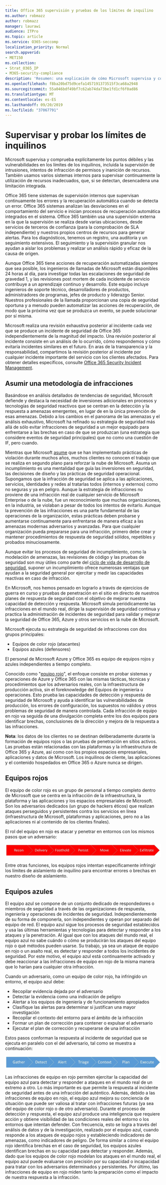 ```yaml
---
title: Office 365 supervisión y pruebas de los límites de inquilino
ms.author: robmazz
author: robmazz
manager: laurawi
audience: ITPro
ms.topic: article
ms.service: O365-seccomp
localization_priority: Normal
search.appverid:
- MET150
ms.collection:
- Strat_O365_IP
- M365-security-compliance
description: 'Resumen: una explicación de cómo Microsoft supervisa y comprueba los límites de inquilino para Office 365.'
ms.openlocfilehash: f8ba20bd75d9cefa1457191373515f3ca68a2948
ms.sourcegitcommit: 55a046bdf49bf7c62ab74da73be1fd1cf6f0ad86
ms.translationtype: MT
ms.contentlocale: es-ES
ms.lasthandoff: 09/20/2019
ms.locfileid: "37067791"
---
```

# <a name="monitoring-and-testing-tenant-boundaries"></a>Supervisar y probar los límites de inquilinos
Microsoft supervisa y comprueba explícitamente los puntos débiles y las vulnerabilidades en los límites de los inquilinos, incluida la supervisión de intrusiones, intentos de infracción de permisos y inanición de recursos. También usamos varios sistemas internos para supervisar continuamente la utilización de recursos inadecuados, que, si se detectan, desencadena una limitación integrada.

Office 365 tiene sistemas de supervisión internos que supervisan continuamente los errores y la recuperación automática cuando se detecta un error. Office 365 sistemas analizan las desviaciones en el comportamiento del servicio e inician procesos de recuperación automática integrados en el sistema. Office 365 también usa una supervisión externa en la que la supervisión se realiza desde varias ubicaciones, desde servicios de terceros de confianza (para la comprobación de SLA independiente) y nuestros propios centros de recursos para generar alertas. Para los diagnósticos, tenemos un registro, una auditoría y un seguimiento extensivos. El seguimiento y la supervisión granular nos ayudan a aislar los problemas y realizar un análisis rápido y eficaz de la causa de origen.

Aunque Office 365 tiene acciones de recuperación automatizadas siempre que sea posible, los ingenieros de llamadas de Microsoft están disponibles 24 horas al día, para investigar todas las escalaciones de seguridad de gravedad 1, y las revisiones post mortem de cada incidente de servicio contribuye a un aprendizaje continuo y desarrollo. Este equipo incluye ingenieros de soporte técnico, desarrolladores de productos, administradores de programas, jefes de producto y liderazgo Senior. Nuestros profesionales de la llamada proporcionan una copia de seguridad oportuna y a menudo pueden automatizar las acciones de recuperación, de modo que la próxima vez que se produzca un evento, se puede solucionar por sí misma.

Microsoft realiza una revisión exhaustiva posterior al incidente cada vez que se produce un incidente de seguridad de Office 365 independientemente de la magnitud del impacto. Una revisión posterior al incidente consiste en un análisis de lo ocurrido, cómo respondemos y cómo evitaría incidentes similares en el futuro. En aras de la transparencia y la responsabilidad, compartimos la revisión posterior al incidente por cualquier incidente importante del servicio con los clientes afectados. Para obtener detalles específicos, consulte [Office 365 Security Incident Management](http://aka.ms/Office365SIM).

## <a name="assume-breach-methodology"></a>Asumir una metodología de infracciones
Basándose en análisis detallados de tendencias de seguridad, Microsoft defiende y destaca la necesidad de inversiones adicionales en procesos y tecnologías de seguridad reactivos que se centran en la detección y la respuesta a amenazas emergentes, en lugar de en la única prevención de esas amenazas. Debido a los cambios en el panorama de las amenazas y el análisis exhaustivo, Microsoft ha refinado su estrategia de seguridad más allá de sólo evitar infracciones de seguridad a un mejor equipado para enfrentarse a las brechas en caso de que se produzcan (una estrategia que considere eventos de seguridad principales) que no como una cuestión de IF, pero cuando.

Mientras que Microsoft [asume](https://www.microsoft.com/en-us/TrustCenter/Security/default.aspx) que se han implementado prácticas de violación durante muchos años, muchos clientes no conocen el trabajo que se realiza en segundo plano para reforzar la nube de Microsoft. Asuma un incumplimiento es una mentalidad que guía las inversiones en seguridad, las decisiones de diseño y las prácticas de seguridad operacional. Supongamos que la infracción de seguridad se aplica a las aplicaciones, servicios, identidades y redes al tratarlas todos (internos y externos) como no seguras y ya en peligro. Aunque la estrategia de infracciones no proviene de una infracción real de cualquier servicio de Microsoft Enterprise o de la nube, fue un reconocimiento que muchas organizaciones, en la industria, se violaban a pesar de todos los intentos de evitarlo. Aunque la prevención de las infracciones es una parte fundamental de las operaciones de la organización, estas prácticas deben probarse y aumentarse continuamente para enfrentarse de manera eficaz a las amenazas modernas adversarios y avanzadas. Para que cualquier organización pueda prepararse para una infracción, primero debe crear y mantener procedimientos de respuesta de seguridad sólidos, repetibles y probados minuciosamente.

Aunque evitar los procesos de seguridad de incumplimiento, como la modelación de amenazas, las revisiones de código y las pruebas de seguridad son muy útiles como parte del [ciclo de vida de desarrollo de seguridad](http://www.microsoft.com/security/sdl/default.aspx), suponer un incumplimiento ofrece numerosas ventajas que ayudan a la seguridad general por ejercitar y medir las capacidades reactivas en caso de infracción.

En Microsoft, nos hemos pensado en lograrlo a través de ejercicios de guerra en curso y pruebas de penetración en el sitio en directo de nuestros planes de respuesta de seguridad con el objetivo de mejorar nuestra capacidad de detección y respuesta. Microsoft simula periódicamente las infracciones en el mundo real, dirige la supervisión de seguridad continua y practica la administración de incidentes de seguridad para validar y mejorar la seguridad de Office 365, Azure y otros servicios en la nube de Microsoft.

Microsoft ejecuta su estrategia de seguridad de infracciones con dos grupos principales:
- Equipos de color rojo (atacantes)
- Equipos azules (defensores)

El personal de Microsoft Azure y Office 365 es equipo de equipos rojos y azules independientes a tiempo completo.

Conocido como "[equipo rojo](http://go.microsoft.com/fwlink/?linkid=518599)", el enfoque consiste en probar sistemas y operaciones de Azure y Office 365 con las mismas tácticas, técnicas y procedimientos que los adversarios reales, con la infraestructura de producción activa, sin el foreknowledge del Equipos de ingeniería u operaciones. Esto prueba las capacidades de detección y respuesta de seguridad de Microsoft y ayuda a identificar las vulnerabilidades de producción, los errores de configuración, los supuestos no válidos y otros problemas de seguridad de manera controlada. Cada infracción de equipo en rojo va seguida de una divulgación completa entre los dos equipos para identificar brechas, conclusiones de la dirección y mejora de la respuesta a las infracciones.

**Nota**: los datos de los clientes no se destinan deliberadamente durante la formación de equipos rojos o las pruebas de penetración en sitios activos. Las pruebas están relacionadas con las plataformas y la infraestructura de Office 365 y Azure, así como con los propios espacios empresariales, aplicaciones y datos de Microsoft. Los inquilinos de cliente, las aplicaciones y el contenido hospedados en Office 365 o Azure nunca se dirigen.

## <a name="red-teams"></a>Equipos rojos
El equipo de color rojo es un grupo de personal a tiempo completo dentro de Microsoft que se centra en la infracción de la infraestructura, la plataforma y las aplicaciones y los espacios empresariales de Microsoft. Son los adversarios dedicados (un grupo de hackers éticos) que realizan ataques perseguidos y persistentes contra los servicios en línea (infraestructura de Microsoft, plataformas y aplicaciones, pero no a las aplicaciones ni al contenido de los clientes finales).

El rol del equipo en rojo es atacar y penetrar en entornos con los mismos pasos que un adversario:
 
![Fases de infracción](media/office-365-isolation-breach-stages.png)

Entre otras funciones, los equipos rojos intentan específicamente infringir los límites de aislamiento de inquilino para encontrar errores o brechas en nuestro diseño de aislamiento.

## <a name="blue-teams"></a>Equipos azules
El equipo azul se compone de un conjunto dedicado de respondedores o miembros de seguridad a través de las organizaciones de respuesta, ingeniería y operaciones de incidentes de seguridad. Independientemente de su forma de componerla, son independientes y operan por separado del equipo de red. El equipo azul sigue los procesos de seguridad establecidos y usa las últimas herramientas y tecnologías para detectar y responder a los ataques y la penetración. Al igual que con los ataques del mundo real, el equipo azul no sabe cuándo o cómo se producirán los ataques del equipo rojo o qué métodos pueden usarse. Su trabajo, ya sea un ataque de equipo en rojo o un asalto real, es detectar y responder a todos los incidentes de seguridad. Por este motivo, el equipo azul está continuamente activado y debe reaccionar a las infracciones de equipo en rojo de la misma manera que lo harían para cualquier otra infracción.

Cuando un adversario, como un equipo de color rojo, ha infringido un entorno, el equipo azul debe:
- Recopilar evidencia dejada por el adversario
- Detectar la evidencia como una indicación de peligro
- Alertar a los equipos de ingeniería y de funcionamiento apropiados
- Clasifique las alertas para determinar si justifican una mayor investigación
- Recopilar el contexto del entorno para el ámbito de la infracción
- Formar un plan de corrección para contener o expulsar el adversario
- Ejecutar el plan de corrección y recuperarse de una infracción

Estos pasos conforman la respuesta al incidente de seguridad que se ejecuta en paralelo con el del adversario, tal como se muestra a continuación:
 
![Fases de respuesta a las infracciones](media/office-365-isolation-breach-response-stages.png)

Las infracciones de equipo en rojo permiten ejercitar la capacidad del equipo azul para detectar y responder a ataques en el mundo real de un extremo a otro. Lo más importante es que permite la respuesta al incidente de seguridad antes de una infracción del auténtico. Además, debido a las infracciones de equipo en rojo, el equipo azul mejora su conciencia de situación que puede ser valiosa al tratar con infracciones futuras (ya sea del equipo de color rojo o de otro adversario). Durante el proceso de detección y respuesta, el equipo azul produce una inteligencia que requiere acción y obtiene visibilidad de las condiciones reales del entorno o los entornos que intentan defender. Con frecuencia, esto se logra a través del análisis de datos y de la investigación, realizado por el equipo azul, cuando responde a los ataques de equipo rojos y estableciendo indicadores de amenazas, como indicadores de peligro. De forma similar a cómo el equipo rojo identifica brechas en el caso de seguridad, los equipos azules identifican brechas en su capacidad para detectar y responder. Además, dado que los equipos de color rojo modelan los ataques en el mundo real, el equipo azul puede evaluarse con precisión por su capacidad o incapacidad para tratar con los adversarios determinados y persistentes. Por último, las infracciones de equipo en rojo miden tanto la preparación como el impacto de nuestra respuesta a la infracción.
